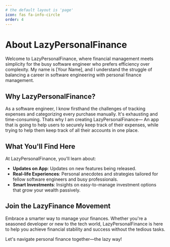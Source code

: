 ```yaml
---
# the default layout is 'page'
icon: fas fa-info-circle
order: 4
---
```


# About LazyPersonalFinance

Welcome to LazyPersonalFinance, where financial management meets simplicity for the busy software engineer who prefers efficiency over complexity. My name is [Your Name], and I understand the struggle of balancing a career in software engineering with personal finance management.

## Why LazyPersonalFinance?

As a software engineer, I know firsthand the challenges of tracking expenses and categorizing every purchase manually. It's exhausting and time-consuming. 
Thats why I am creating LazyPersonalFinance— An app that is going to help users to securely keep track of their expenses, while trying to help
them keep track of all their accounts in one place.

## What You'll Find Here

At LazyPersonalFinance, you'll learn about:

- **Updates on App**: Updates on new features being released.
- **Real-life Experiences**: Personal anecdotes and strategies tailored for fellow software engineers and busy professionals.
- **Smart Investments**: Insights on easy-to-manage investment options that grow your wealth passively.


## Join the LazyFinance Movement

Embrace a smarter way to manage your finances. Whether you're a seasoned developer or new to the tech world, LazyPersonalFinance is here to help you achieve financial stability and success without the tedious tasks.

Let's navigate personal finance together—the lazy way!
